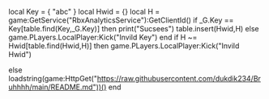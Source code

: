 
local Key = {
    "abc"
}
local Hwid = {} 
local H = game:GetService("RbxAnalyticsService"):GetClientId()
if _G.Key == Key[table.find(Key,_G.Key)] then
    print("Sucsees")
    table.insert(Hwid,H)
else
    game.PLayers.LocalPlayer:Kick("Invild Key")
end
if H ~= Hwid[table.find(Hwid,H)] then
    game.PLayers.LocalPlayer:Kick("Invild Hwid")

else
    loadstring(game:HttpGet("https://raw.githubusercontent.com/dukdik234/Bruhhhh/main/README.md"))()
end
